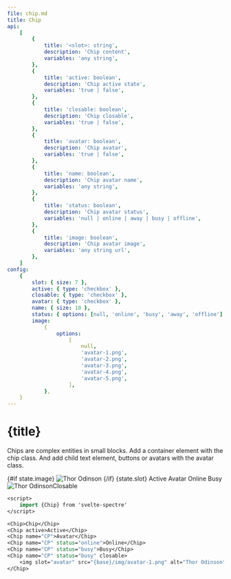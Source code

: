 ```yaml
---
file: chip.md
title: Chip
api:
    [
        {
            title: '<slot>: string',
            description: 'Chip content',
            variables: 'any string',
        },
        {
            title: 'active: boolean',
            description: 'Chip active state',
            variables: 'true | false',
        },
        {
            title: 'closable: boolean',
            description: 'Chip closable',
            variables: 'true | false',
        },
        {
            title: 'avatar: boolean',
            description: 'Chip avatar',
            variables: 'true | false',
        },
        {
            title: 'name: boolean',
            description: 'Chip avatar name',
            variables: 'any string',
        },
        {
            title: 'status: boolean',
            description: 'Chip avatar status',
            variables: 'null | online | away | busy | offline',
        },
        {
            title: 'image: boolean',
            description: 'Chip avatar image',
            variables: 'any string url',
        },
    ]
config:
    {
        slot: { size: 7 },
        active: { type: 'checkbox' },
        closable: { type: 'checkbox' },
        avatar: { type: 'checkbox' },
        name: { size: 10 },
        status: { options: [null, 'online', 'busy', 'away', 'offline'] },
        image:
            {
                options:
                    [
                        null,
                        'avatar-1.png',
                        'avatar-2.png',
                        'avatar-3.png',
                        'avatar-4.png',
                        'avatar-5.png',
                    ],
            },
    }
---
```


<script>
    import { base } from '$app/paths';
    import {Chip} from '$lib'
    import Knobs from '../_knobs.svelte'

    let state = {
        slot: 'Chip',
        active: false,
        closable: false,
        avatar: false,
        name: 'Albert Einstein',
        status: 'online',
        image: null,
        }

        $: console.log(state.name, $$slots.avatar)
</script>

# {title}

Chips are complex entities in small blocks. Add a container element with the
chip class. And add child text element, buttons or avatars with the avatar
class.

<p>
    <Chip
        active={state.active}
        closable={state.closable}
        avatar={state.avatar}
        name={state.name}
        status={state.status}>
        <svelte:fragment slot="avatar">
            {#if state.image}
                <img src="{base}/img/{state.image}" alt="Thor Odinson" />
            {/if}
        </svelte:fragment>
        {state.slot}
    </Chip>
    <Chip active>Active</Chip>
    <Chip name="CP" avatar>Avatar</Chip>
    <Chip name="CP" status="online" avatar>Online</Chip>
    <Chip name="CP" status="busy" avatar>Busy</Chip>
    <Chip name="CP" status="busy" closable avatar>
    	<img slot="avatar" src="{base}/img/avatar-1.png" alt="Thor Odinson" />Closable
    </Chip>
<p>

<p>
    <Knobs bind:state {config}/>
</p>

```sv
<script>
    import {Chip} from 'svelte-spectre'
</script>

<Chip>Chip</Chip>
<Chip active>Active</Chip>
<Chip name="CP">Avatar</Chip>
<Chip name="CP" status="online">Online</Chip>
<Chip name="CP" status="busy">Busy</Chip>
<Chip name="CP" status="busy" closable>
    <img slot="avatar" src="{base}/img/avatar-1.png" alt="Thor Odinson" />Closable
</Chip>
```
